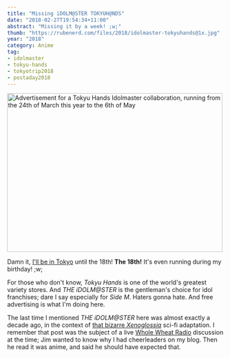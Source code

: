 ```yaml
---
title: "Missing iDOLM@STER TOKYUH@NDS"
date: "2018-02-27T19:54:34+11:00"
abstract: "Missing it by a week! ;w;"
thumb: "https://rubenerd.com/files/2018/idolmaster-tokyuhands@1x.jpg"
year: "2018"
category: Anime
tag:
- idolmaster
- tokyu-hands
- tokyotrip2018
- postaday2018
---
```

<p><img src="https://rubenerd.com/files/2018/idolmaster-tokyuhands@1x.jpg" srcset="https://rubenerd.com/files/2018/idolmaster-tokyuhands@1x.jpg 1x, https://rubenerd.com/files/2018/idolmaster-tokyuhands@2x.jpg 2x" alt="Advertisement for a Tokyu Hands Idolmaster collaboration, running from the 24th of March this year to the 6th of May" style="width:500px; height:369px;" /></p>

Damn it, [I'll be in Tokyo] until the 18th! **The 18th!** It's even running during my birthday! ;w;

For those who don't know, *Tokyu Hands* is one of the world's greatest variety stores. And *THE iDOLM@STER* is the gentleman's choice for idol franchises; dare I say especially for *Side M*. Haters gonna hate. And free advertising is what I'm doing here.

The last time I mentioned *THE iDOLM@STER* here was almost exactly a decade ago, in the context of [that bizarre <em>Xenoglossia</em>] sci-fi adaptation. I remember that post was the subject of a live [Whole Wheat Radio] discussion at the time; Jim wanted to know why I had cheerleaders on my blog. Then he read it was anime, and said he should have expected that.

[I'll be in Tokyo]: https://2018.asiabsdcon.org/
[that bizarre <em>Xenoglossia</em>]: https://rubenerd.com/p1153/
[Whole Wheat Radio]: https://en.wikipedia.org/wiki/Whole_Wheat_Radio
